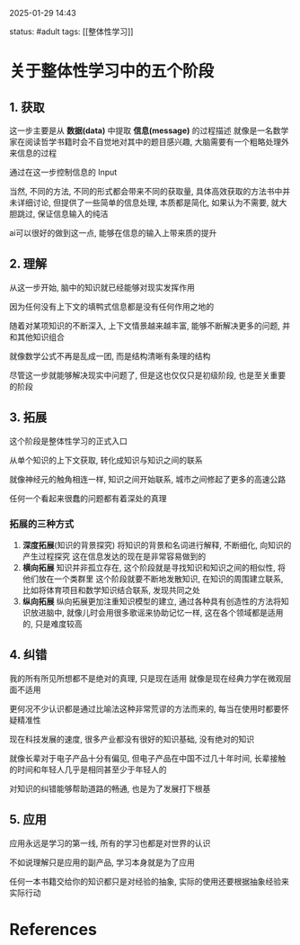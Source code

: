 2025-01-29    14:43

status: #adult 
tags: [[整体性学习]]


# 关于整体性学习中的五个阶段

## 1. 获取

这一步主要是从 **数据(data)** 中提取 **信息(message)** 的过程描述
就像是一名数学家在阅读哲学书籍时会不自觉地对其中的题目感兴趣, 大脑需要有一个粗略处理外来信息的过程

通过在这一步控制信息的 Input 

当然, 不同的方法, 不同的形式都会带来不同的获取量, 具体高效获取的方法书中并未详细讨论, 但提供了一些简单的信息处理, 本质都是简化, 如果认为不需要, 就大胆跳过, 保证信息输入的纯洁

ai可以很好的做到这一点, 能够在信息的输入上带来质的提升

## 2. 理解

从这一步开始, 脑中的知识就已经能够对现实发挥作用

因为任何没有上下文的填鸭式信息都是没有任何作用之地的

随着对某项知识的不断深入, 上下文情景越来越丰富, 能够不断解决更多的问题, 并和其他知识组合

就像数学公式不再是乱成一团, 而是结构清晰有条理的结构

尽管这一步就能够解决现实中问题了, 但是这也仅仅只是初级阶段, 也是至关重要的阶段

## 3. 拓展

这个阶段是整体性学习的正式入口

从单个知识的上下文获取, 转化成知识与知识之间的联系

就像神经元的触角相连一样, 知识之间开始联系, 城市之间修起了更多的高速公路

任何一个看起来很蠢的问题都有着深处的真理

### 拓展的三种方式

1. **深度拓展**(知识的背景探究)
	将知识的背景和名词进行解释, 不断细化, 向知识的产生过程探究
	这在信息发达的现在是非常容易做到的
2. **横向拓展**
	知识并非孤立存在, 这个阶段就是寻找知识和知识之间的相似性, 将他们放在一个类群里
	这个阶段就要不断地发散知识, 在知识的周围建立联系, 比如将体育项目和数学知识结合联系, 发现共同之处
3. **纵向拓展**
	纵向拓展更加注重知识模型的建立, 通过各种具有创造性的方法将知识放进脑中, 就像儿时会用很多歌谣来协助记忆一样, 这在各个领域都是适用的, 只是难度较高

## 4. 纠错

我的所有所见所想都不是绝对的真理, 只是现在适用
就像是现在经典力学在微观层面不适用

更何况不少认识都是通过比喻法这种非常荒谬的方法而来的, 每当在使用时都要怀疑精准性

现在科技发展的速度, 很多产业都没有很好的知识基础, 没有绝对的知识

就像长辈对于电子产品十分有偏见, 但电子产品在中国不过几十年时间, 长辈接触的时间和年轻人几乎是相同甚至少于年轻人的

对知识的纠错能够帮助道路的畅通, 也是为了发展打下根基

## 5. 应用

应用永远是学习的第一线, 所有的学习也都是对世界的认识

不如说理解只是应用的副产品, 学习本身就是为了应用

任何一本书籍交给你的知识都只是对经验的抽象, 实际的使用还要根据抽象经验来实际行动

# References
